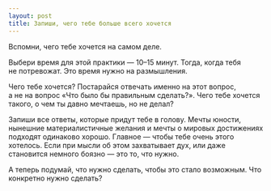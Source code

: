 ```yaml
---
layout: post
title: Запиши, чего тебе больше всего хочется
---
```


Вспомни, чего тебе хочется на самом деле.

Выбери время для этой практики — 10–15 минут. Тогда, когда тебя не потревожат. Это время нужно на размышления.

Чего тебе хочется? Постарайся отвечать именно на этот вопрос, а не на вопрос «Что было бы правильным сделать?». Чего тебе хочется такого, о чем ты давно мечтаешь, но не делал?

Запиши все ответы, которые придут тебе в голову. Мечты юности, нынешние материалистичные желания и мечты о мировых достижениях подходят одинаково хорошо. Главное — чтобы тебе очень этого хотелось. Если при мысли об этом захватывает дух, или даже становится немного боязно — это то, что нужно.

А теперь подумай, что нужно сделать, чтобы это стало возможным. Что конкретно нужно сделать?
